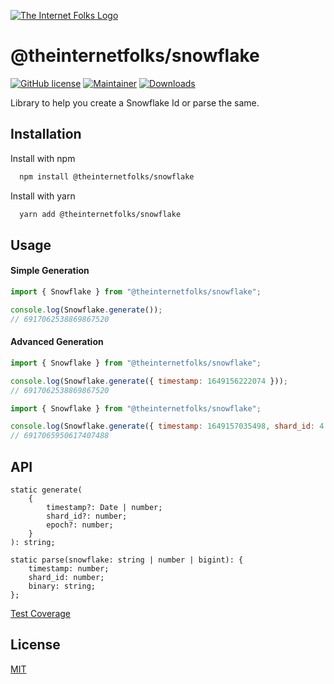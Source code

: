 [![The Internet Folks Logo](https://theinternetfolks.com/assets/images/logo.png)](https://theinternetfolks.com)

# @theinternetfolks/snowflake

[![GitHub license](https://img.shields.io/github/license/theinternetfolks/kubernetes.svg)](https://github.com/theinternetfolks/context/blob/master/LICENSE)
[![Maintainer](https://img.shields.io/badge/maintainer-monkfromearth-green)](https://github.com/monkfromearth)
[![Downloads](https://img.shields.io/npm/dm/@theinternetfolks/snowflake)](https://www.npmjs.com/package/@theinternetfolks/kubernetes)

Library to help you create a Snowflake Id or parse the same.

## Installation

Install with npm

```bash
  npm install @theinternetfolks/snowflake
```

Install with yarn

```bash
  yarn add @theinternetfolks/snowflake
```

## Usage

#### Simple Generation

```javascript
import { Snowflake } from "@theinternetfolks/snowflake";

console.log(Snowflake.generate());
// 6917062538869867520
```

#### Advanced Generation

```javascript
import { Snowflake } from "@theinternetfolks/snowflake";

console.log(Snowflake.generate({ timestamp: 1649156222074 }));
// 6917062538869867520
```

```javascript
import { Snowflake } from "@theinternetfolks/snowflake";

console.log(Snowflake.generate({ timestamp: 1649157035498, shard_id: 4 }));
// 6917065950617407488
```

## API

```
static generate(
    {
        timestamp?: Date | number;
        shard_id?: number;
        epoch?: number;
    }
): string;
```

```
static parse(snowflake: string | number | bigint): {
    timestamp: number;
    shard_id: number;
    binary: string;
};
```

[Test Coverage](https://theinternetfolks.github.io/snowflake/coverage/)

## License

[MIT](https://choosealicense.com/licenses/mit/)
